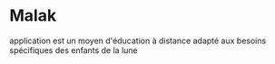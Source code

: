 # Malak
application est un moyen d'éducation à distance adapté aux besoins spécifiques des enfants de la lune
